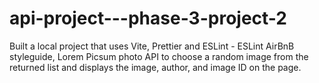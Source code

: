 # api-project---phase-3-project-2
Built a local project that uses Vite, Prettier and ESLint - ESLint  AirBnB styleguide,  Lorem Picsum  photo API to choose a random image from the returned list and displays the image, author, and image ID on the page.
